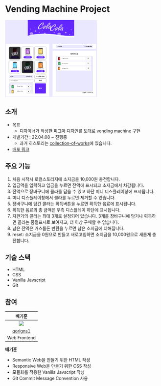 # Vending Machine Project

<img src="./images/readme/main-image.png" width="300" height="250"/>

## 소개

- 목표
  - 디자이너가 작성한 [피그마 디자인](https://www.figma.com/file/hEyXyA3SDI69DBnfqYZjt9/%EB%A9%8B%EC%82%AC_%ED%94%84%EB%A1%A0%ED%8A%B8%EC%97%94%EB%93%9C%EC%8A%A4%EC%BF%A8_2%EA%B8%B0?node-id=31%3A1214)를 토대로 vending machine 구현
- 개발기간 : 22.04.08 ~ 진행중
  - 과거 히스토리는 [collection-of-works](https://github.com/qorlgns1/collection-of-works)에 있습니다.
- [배포 링크](https://qorlgns1.github.io/vending-machine/)

## 주요 기능

1. 처음 시작시 로컬스토리지에 소지금을 10,000원 충전합니다.
2. 입금액을 입력하고 입금을 누르면 잔액에 표시되고 소지금에서 차감됩니다.
3. 잔액으로 장바구니에 콜라를 담을 수 있고 하단 미니 디스플레이창에 표시됩니다.
4. 미니 디스플레이창에서 콜라를 누르면 제거할 수 있습니다.
5. 장바구니에 담긴 콜라는 획득버튼을 누르면 획득한 음료에 표시됩니다.
6. 획득한 음료의 총 금액은 우측 디스플레이 하단에 표시됩니다.
7. 자판기의 콜라는 최대 3개로 설정되어 있습니다. 3개를 장바구니에 담거나 획득하면 콜라는 품절표시로 보여지고, 더 이상 구매할 수 없습니다.
8. 남은 잔액은 거스름돈 반환을 누르면 남은 소지금에 더해집니다.
9. reset: 소지금을 0원으로 만들고 새로고침하면 소지금을 10,000원으로 새롭게 충전합니다.

## 기술 스택

- HTML
- CSS
- Vanilla Javscript
- Git

## 참여

|                                                             배기훈                                                             |
| :----------------------------------------------------------------------------------------------------------------------------: |
| <img src="https://avatars.githubusercontent.com/u/63835963?s=400&u=a84ebef9dc3983c1a0c652a89ff5266c0c77d0a5&v=4" width=100px/> |
|                                            [qorlgns1](https://github.com/qorlgns1)                                             |
|                                                          Web Frontend                                                          |

**배기훈**

- Semantic Web을 만들기 위한 HTML 작성
- Responsive Web을 만들기 위한 CSS 작성
- 모듈화를 적용한 Vanilla Javscript 작성
- Git Commit Message Convention 사용

<!-- ## 느낀점
- 모듈을 나누고 싶어 작업했는데 현재 생각처럼 나누어지지 않아 아쉬움이 있습니다.  -->
